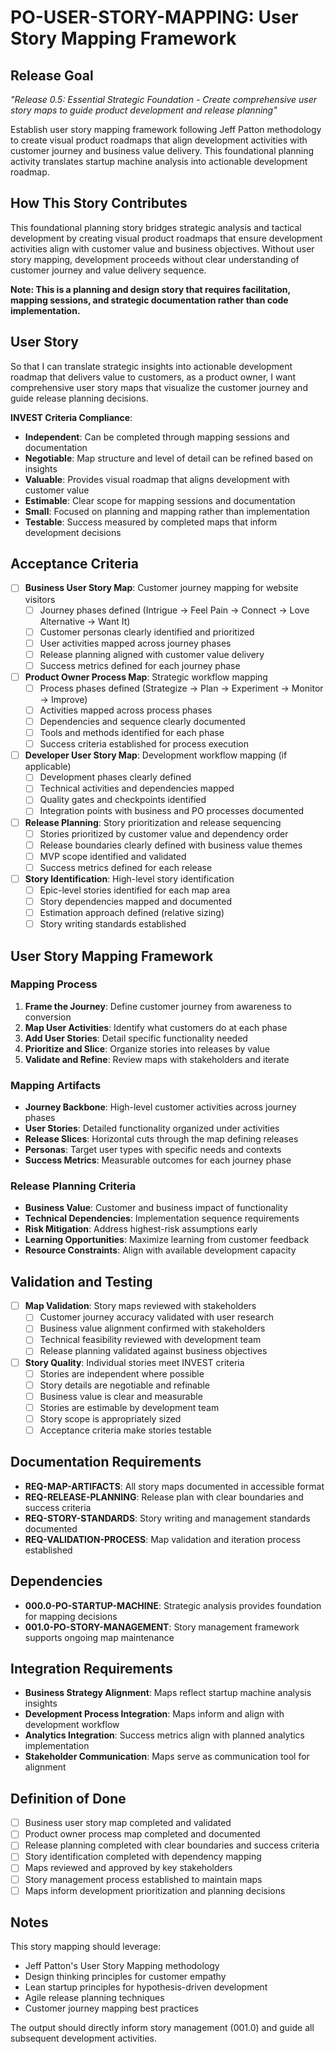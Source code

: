 # PO-USER-STORY-MAPPING: User Story Mapping Framework

## Release Goal

_"Release 0.5: Essential Strategic Foundation - Create comprehensive user story maps to guide product development and release planning"_

Establish user story mapping framework following Jeff Patton methodology to create visual product roadmaps that align development activities with customer journey and business value delivery. This foundational planning activity translates startup machine analysis into actionable development roadmap.

## How This Story Contributes

This foundational planning story bridges strategic analysis and tactical development by creating visual product roadmaps that ensure development activities align with customer value and business objectives. Without user story mapping, development proceeds without clear understanding of customer journey and value delivery sequence.

**Note: This is a planning and design story that requires facilitation, mapping sessions, and strategic documentation rather than code implementation.**

## User Story

So that I can translate strategic insights into actionable development roadmap that delivers value to customers, as a product owner, I want comprehensive user story maps that visualize the customer journey and guide release planning decisions.

**INVEST Criteria Compliance**:

- **Independent**: Can be completed through mapping sessions and documentation
- **Negotiable**: Map structure and level of detail can be refined based on insights
- **Valuable**: Provides visual roadmap that aligns development with customer value
- **Estimable**: Clear scope for mapping sessions and documentation
- **Small**: Focused on planning and mapping rather than implementation
- **Testable**: Success measured by completed maps that inform development decisions

## Acceptance Criteria

- [ ] **Business User Story Map**: Customer journey mapping for website visitors
  - [ ] Journey phases defined (Intrigue → Feel Pain → Connect → Love Alternative → Want It)
  - [ ] Customer personas clearly identified and prioritized
  - [ ] User activities mapped across journey phases
  - [ ] Release planning aligned with customer value delivery
  - [ ] Success metrics defined for each journey phase

- [ ] **Product Owner Process Map**: Strategic workflow mapping
  - [ ] Process phases defined (Strategize → Plan → Experiment → Monitor → Improve)
  - [ ] Activities mapped across process phases
  - [ ] Dependencies and sequence clearly documented
  - [ ] Tools and methods identified for each phase
  - [ ] Success criteria established for process execution

- [ ] **Developer User Story Map**: Development workflow mapping (if applicable)
  - [ ] Development phases clearly defined
  - [ ] Technical activities and dependencies mapped
  - [ ] Quality gates and checkpoints identified
  - [ ] Integration points with business and PO processes documented

- [ ] **Release Planning**: Story prioritization and release sequencing
  - [ ] Stories prioritized by customer value and dependency order
  - [ ] Release boundaries clearly defined with business value themes
  - [ ] MVP scope identified and validated
  - [ ] Success metrics defined for each release

- [ ] **Story Identification**: High-level story identification
  - [ ] Epic-level stories identified for each map area
  - [ ] Story dependencies mapped and documented
  - [ ] Estimation approach defined (relative sizing)
  - [ ] Story writing standards established

## User Story Mapping Framework

### Mapping Process

1. **Frame the Journey**: Define customer journey from awareness to conversion
2. **Map User Activities**: Identify what customers do at each phase
3. **Add User Stories**: Detail specific functionality needed
4. **Prioritize and Slice**: Organize stories into releases by value
5. **Validate and Refine**: Review maps with stakeholders and iterate

### Mapping Artifacts

- **Journey Backbone**: High-level customer activities across journey phases
- **User Stories**: Detailed functionality organized under activities
- **Release Slices**: Horizontal cuts through the map defining releases
- **Personas**: Target user types with specific needs and contexts
- **Success Metrics**: Measurable outcomes for each journey phase

### Release Planning Criteria

- **Business Value**: Customer and business impact of functionality
- **Technical Dependencies**: Implementation sequence requirements
- **Risk Mitigation**: Address highest-risk assumptions early
- **Learning Opportunities**: Maximize learning from customer feedback
- **Resource Constraints**: Align with available development capacity

## Validation and Testing

- [ ] **Map Validation**: Story maps reviewed with stakeholders
  - [ ] Customer journey accuracy validated with user research
  - [ ] Business value alignment confirmed with stakeholders
  - [ ] Technical feasibility reviewed with development team
  - [ ] Release planning validated against business objectives

- [ ] **Story Quality**: Individual stories meet INVEST criteria
  - [ ] Stories are independent where possible
  - [ ] Story details are negotiable and refinable
  - [ ] Business value is clear and measurable
  - [ ] Stories are estimable by development team
  - [ ] Story scope is appropriately sized
  - [ ] Acceptance criteria make stories testable

## Documentation Requirements

- **REQ-MAP-ARTIFACTS**: All story maps documented in accessible format
- **REQ-RELEASE-PLANNING**: Release plan with clear boundaries and success criteria
- **REQ-STORY-STANDARDS**: Story writing and management standards documented
- **REQ-VALIDATION-PROCESS**: Map validation and iteration process established

## Dependencies

- **000.0-PO-STARTUP-MACHINE**: Strategic analysis provides foundation for mapping decisions
- **001.0-PO-STORY-MANAGEMENT**: Story management framework supports ongoing map maintenance

## Integration Requirements

- **Business Strategy Alignment**: Maps reflect startup machine analysis insights
- **Development Process Integration**: Maps inform and align with development workflow
- **Analytics Integration**: Success metrics align with planned analytics implementation
- **Stakeholder Communication**: Maps serve as communication tool for alignment

## Definition of Done

- [ ] Business user story map completed and validated
- [ ] Product owner process map completed and documented
- [ ] Release planning completed with clear boundaries and success criteria
- [ ] Story identification completed with dependency mapping
- [ ] Maps reviewed and approved by key stakeholders
- [ ] Story management process established to maintain maps
- [ ] Maps inform development prioritization and planning decisions

## Notes

This story mapping should leverage:

- Jeff Patton's User Story Mapping methodology
- Design thinking principles for customer empathy
- Lean startup principles for hypothesis-driven development
- Agile release planning techniques
- Customer journey mapping best practices

The output should directly inform story management (001.0) and guide all subsequent development activities.
